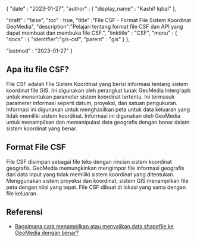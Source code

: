 {
  "date" : "2023-01-27",
  "author" : {
    "display_name" : "Kashif Iqbal"
},

  "draft" : "false",
  "toc" : true,
  "title" :"File CSF - Format File Sistem Koordinat GeoMedia",
  "description":"Pelajari tentang format file CSF dan API yang dapat membuat dan membuka file CSF.",
  "linktitle" : "CSF",
  "menu" : {
    "docs" : {
      "identifier":"gis-csf",
      "parent" : "gis"
}
},

  "lastmod" : "2023-01-27"
}

## Apa itu file CSF?

File CSF adalah File Sistem Koordinat yang berisi informasi tentang sistem koordinat file GIS. Ini digunakan oleh perangkat lunak GeoMedia Intergraph untuk menentukan parameter sistem koordinat tertentu. Ini termasuk parameter informasi seperti datum, proyeksi, dan satuan pengukuran. Informasi ini digunakan untuk menghasilkan peta untuk data keluaran yang tidak memiliki sistem koordinat. Informasi ini digunakan oleh GeoMedia untuk menampilkan dan memanipulasi data geografis dengan benar dalam sistem koordinat yang benar.

## Format File CSF

File CSF disimpan sebagai file teks dengan rincian sistem koordinat geografis. GeoMedia memungkinkan mengimpor file informasi geografis dari data input yang tidak memiliki sistem koordinat yang ditentukan. Menggunakan sistem proyeksi dan koordinat, sistem GIS menampilkan file peta dengan nilai yang tepat. File CSF dibuat di lokasi yang sama dengan file keluaran.

## Referensi

* [Bagaimana cara menampilkan atau menyajikan data shapefile ke GeoMedia dengan benar?](https://supportsi.hexagon.com/help/s/article/How-do-you-correctly-display-or-serve-shapefile-data-into?language=en_US)

